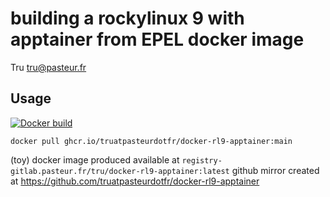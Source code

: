 # building a rockylinux 9 with apptainer from EPEL docker image
Tru <tru@pasteur.fr>

## Usage
[![Docker build](https://github.com/truatpasteurdotfr/docker-rl9-apptainer/actions/workflows/docker-publish.yml/badge.svg?branch=main)](https://github.com/truatpasteurdotfr/docker-rl9-apptainer/actions/workflows/docker-publish.yml)
```
docker pull ghcr.io/truatpasteurdotfr/docker-rl9-apptainer:main
```
(toy) docker image produced available at `registry-gitlab.pasteur.fr/tru/docker-rl9-apptainer:latest`
github mirror created at https://github.com/truatpasteurdotfr/docker-rl9-apptainer
